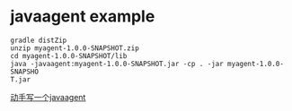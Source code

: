 # javaagent example

```shell
gradle distZip
unzip myagent-1.0.0-SNAPSHOT.zip
cd myagent-1.0.0-SNAPSHOT/lib
java -javaagent:myagent-1.0.0-SNAPSHOT.jar -cp . -jar myagent-1.0.0-SNAPSHO
T.jar
```

[动手写一个javaagent](https://www.jianshu.com/p/1ca23d884e7f)
